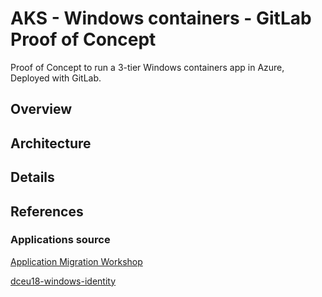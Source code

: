 # AKS - Windows containers - GitLab Proof of Concept

Proof of Concept to run a 3-tier Windows containers app in Azure, Deployed with GitLab.

## Overview

## Architecture

## Details

## References

### Applications source
  
[Application Migration Workshop](https://github.com/ivegamsft/AppMigrationWorkshop)
  
[dceu18-windows-identity](https://github.com/ivegamsft/dceu18-windows-identity)
